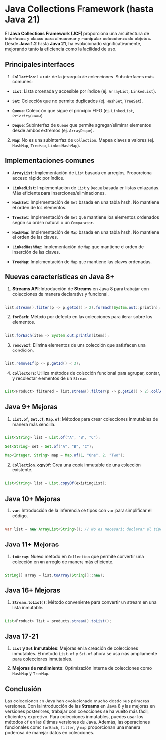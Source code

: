   

# Java Collections Framework (hasta Java 21)

  

El **Java Collections Framework (JCF)** proporciona una arquitectura de interfaces y clases para almacenar y manipular colecciones de objetos. Desde **Java 1.2** hasta **Java 21**, ha evolucionado significativamente, mejorando tanto la eficiencia como la facilidad de uso.

  

## Principales interfaces

  

1. **`Collection`**: La raíz de la jerarquía de colecciones. Subinterfaces más comunes:

- **`List`**: Lista ordenada y accesible por índice (ej. `ArrayList`, `LinkedList`).

- **`Set`**: Colección que no permite duplicados (ej. `HashSet`, `TreeSet`).

- **`Queue`**: Colección que sigue el principio FIFO (ej. `LinkedList`, `PriorityQueue`).

- **`Deque`**: Subinterfaz de `Queue` que permite agregar/eliminar elementos desde ambos extremos (ej. `ArrayDeque`).

  

2. **`Map`**: No es una subinterfaz de `Collection`. Mapea claves a valores (ej. `HashMap`, `TreeMap`, `LinkedHashMap`).

  

## Implementaciones comunes

  

- **`ArrayList`**: Implementación de `List` basada en arreglos. Proporciona acceso rápido por índice.

- **`LinkedList`**: Implementación de `List` y `Deque` basada en listas enlazadas. Más eficiente para inserciones/eliminaciones.

- **`HashSet`**: Implementación de `Set` basada en una tabla hash. No mantiene el orden de los elementos.

- **`TreeSet`**: Implementación de `Set` que mantiene los elementos ordenados según su orden natural o un `Comparator`.

- **`HashMap`**: Implementación de `Map` basada en una tabla hash. No mantiene el orden de las claves.

- **`LinkedHashMap`**: Implementación de `Map` que mantiene el orden de inserción de las claves.

- **`TreeMap`**: Implementación de `Map` que mantiene las claves ordenadas.

  

## Nuevas características en Java 8+

  

1. **Streams API**: Introducción de **Streams** en Java 8 para trabajar con colecciones de manera declarativa y funcional.

```java

list.stream().filter(p -> p.getId() > 2).forEach(System.out::println);

```

  

2. **`forEach`**: Método por defecto en las colecciones para iterar sobre los elementos.

```java

list.forEach(item -> System.out.println(item));

```

  

3. **`removeIf`**: Elimina elementos de una colección que satisfacen una condición.

```java

list.removeIf(p -> p.getId() < 3);

```

  

4. **`Collectors`**: Utiliza métodos de colección funcional para agrupar, contar, y recolectar elementos de un `Stream`.

```java

List<Product> filtered = list.stream().filter(p -> p.getId() > 2).collect(Collectors.toList());

```

  

## Java 9+ Mejoras

  

1. **`List.of`**, **`Set.of`**, **`Map.of`**: Métodos para crear colecciones inmutables de manera más sencilla.

```java

List<String> list = List.of("A", "B", "C");

Set<String> set = Set.of("A", "B", "C");

Map<Integer, String> map = Map.of(1, "One", 2, "Two");

```

  

2. **`Collection.copyOf`**: Crea una copia inmutable de una colección existente.

```java

List<String> list = List.copyOf(existingList);

```

  

## Java 10+ Mejoras

  

1. **`var`**: Introducción de la inferencia de tipos con `var` para simplificar el código.

```java

var list = new ArrayList<String>(); // No es necesario declarar el tipo explícitamente

```

  

## Java 11+ Mejoras

  

1. **`toArray`**: Nuevo método en `Collection` que permite convertir una colección en un arreglo de manera más eficiente.

```java

String[] array = list.toArray(String[]::new);

```

  

## Java 16+ Mejoras

  

1. **`Stream.toList()`**: Método conveniente para convertir un stream en una lista inmutable.

```java

List<Product> list = products.stream().toList();

```

  

## Java 17-21

  

1. **`List` y `Set` Inmutables**: Mejoras en la creación de colecciones inmutables. El método `List.of` y `Set.of` ahora se usa más ampliamente para colecciones inmutables.

2. **Mejoras de rendimiento**: Optimización interna de colecciones como `HashMap` y `TreeMap`.

  

## Conclusión

  

Las colecciones en Java han evolucionado mucho desde sus primeras versiones. Con la introducción de las **Streams** en Java 8 y las mejoras en versiones posteriores, trabajar con colecciones se ha vuelto más fácil, eficiente y expresivo. Para colecciones inmutables, puedes usar los métodos `of` en las últimas versiones de Java. Además, las operaciones funcionales como `forEach`, `filter`, y `map` proporcionan una manera poderosa de manejar datos en colecciones.